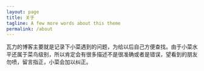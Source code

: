 ```yaml
---
layout: page
title: 关于
tagline: A few more words about this theme
permalink: /about
---
```


瓦力的博客主要就是记录下小菜遇到的问题，为给以后自己方便查找。由于小菜水平还属于菜鸟级别，所以肯定会有很多描述不是很准确或者是错误，望看到的朋友勿喷，留言指正，小菜会加以纠正。








